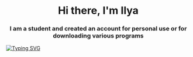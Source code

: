 ### 
<h1 align="center">Hi there, I'm Ilya </a> 
<h3 align="center">I am a student and created an account for personal use or for downloading various programs </h3>
<a href="https://git.io/typing-svg"><img src="https://readme-typing-svg.herokuapp.com?font=Fira+Code&pause=1500&width=800&lines=Please+verify+me+Kinda+Windy+today+Im+not+bot+💗+💗+💗" alt="Typing SVG" /></a>

